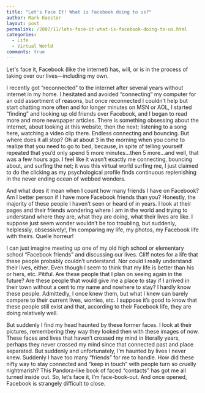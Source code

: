 ```yaml
---
title: "Let's Face It! What is Facebook doing to us?"
author: Mark Koester
layout: post
permalink: /2007/11/lets-face-it-what-is-facebook-doing-to-us.html
categories:
  - Life
  - Virtual World
comments: true
---
```



Let's face it, Facebook (like the internet) has, will, or is in the process of taking over our lives—including my own.

I recently got “reconnected” to the internet after several years without internet in my home. I hesitated and avoided “connecting” my computer for an odd assortment of reasons, but once reconnected I couldn’t help but start chatting more often and for longer minutes on MSN or AOL, I started “finding” and looking up old friends over Facebook, and I began to read more and more newspaper articles. There is something obsessing about the internet, about looking at this website, then the next; listening to a song here, watching a video clip there. Endless connecting and bouncing. But where does it all stop? Oh at about 3 in the morning when you come to realize that you need to go to bed, because, in spite of telling yourself repeated that you’d only spend 5 more minutes…then 5 more…and well, that was a few hours ago. I feel like it wasn’t exactly me connecting, bouncing about, and surfing the net; it was this virtual world surfing me, I just claimed to do the clicking as my psychological profile finds continuous replenishing in the never ending ocean of webbed wonders.

And what does it mean when I count how many friends I have on Facebook? Am I better person if I have more Facebook friends than you? Honestly, the majority of these people I haven’t seen or heard of in years. I look at their pages and their friends wondering where I am in the world and trying to understand where they are, what they are doing, what their lives are like. I suppose just seem wonder wouldn’t be too troubling, but suddenly, helplessly, obsessively!, I’m comparing my life, my photos, my Facebook life with theirs. Quelle horreur!

I can just imagine meeting up one of my old high school or elementary school “Facebook friends” and discussing our lives. Cliff notes for a life that these people probably couldn’t understand. Nor could I really understand their lives, either. Even though I seem to think that my life is better than his or hers, etc. Pitiful. Are these people that I plan on seeing again in the future? Are these people that would give me a place to stay if I arrived in their town without a cent to my name and nowhere to stay? I hardly know these people. Admittedly, I once knew them, but what I knew can barely compare to their current lives, worries, etc. I suppose it’s good to know that these people still exist and that, according to their Facebook life, they are doing relatively well.

But suddenly I find my head haunted by these former faces. I look at their pictures, remembering they way they looked then with these images of now. These faces and lives that haven’t crossed my mind in literally years, perhaps they never crossed my mind since that connected past and place separated. But suddenly and unfortunately, I’m haunted by lives I never knew. Suddenly I have too many “friends” for me to handle. How did these nifty way to stay connected and “keep in touch” with people turn so cruelly nightmarish? This Pandora-like book of faced “contacts” has got me all turned inside out. So, let’s face it, I’m face-book-out. And once opened, Facebook is strangely difficult to close.